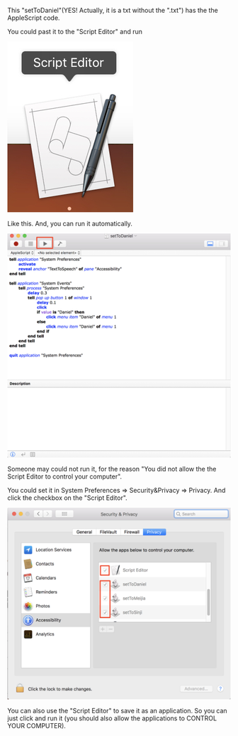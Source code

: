 This "setToDaniel"(YES! Actually, it is a txt without the ".txt") has the the AppleScript code.

You could past it to the "Script Editor" and run

![scriptEditor](./img/scriptEditor.jpg) 

Like this. And, you can run it automatically.

![editor](./img/editor.jpg)



Someone may could not run it, for the reason "You did not allow the the Script Editor to control your computer".

You could set it in System Preferences => Security&Privacy => Privacy. And click the checkbox on the "Script Editor". 

![se&pri](./img/securityAndPrivacy.jpg)



You can also use the "Script Editor" to save it as an application. So you can just click and run it (you should also allow the applications to CONTROL YOUR COMPUTER).